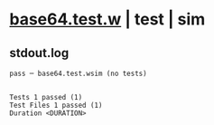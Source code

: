 # [base64.test.w](../../../../../../examples/tests/sdk_tests/util/base64.test.w) | test | sim

## stdout.log
```log
pass ─ base64.test.wsim (no tests)
 
 
Tests 1 passed (1)
Test Files 1 passed (1)
Duration <DURATION>
```

